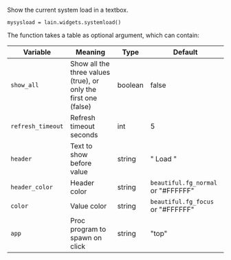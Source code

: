 Show the current system load in a textbox.

	mysysload = lain.widgets.systemload()

The function takes a table as optional argument, which can contain:

Variable | Meaning | Type | Default
--- | --- | --- | ---
`show_all` | Show all the three values (true), or only the first one (false) | boolean | false
`refresh_timeout` | Refresh timeout seconds | int | 5
`header` | Text to show before value | string | " Load "
`header_color` | Header color | string | `beautiful.fg_normal` or "#FFFFFF"
`color` | Value color | string | `beautiful.fg_focus` or "#FFFFFF"
`app` | Proc program to spawn on click | string | "top"